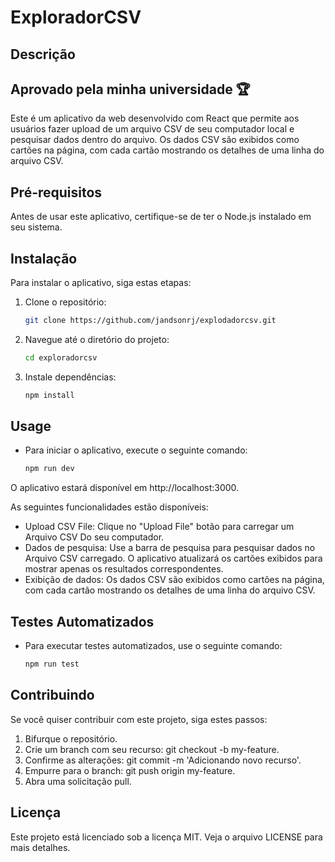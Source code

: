 # ExploradorCSV

## Descrição

## Aprovado pela minha universidade 🏆

Este é um aplicativo da web desenvolvido com React que permite aos usuários fazer upload de um arquivo CSV de seu computador local e pesquisar dados dentro do arquivo. Os dados CSV são exibidos como cartões na página, com cada cartão mostrando os detalhes de uma linha do arquivo CSV.

## Pré-requisitos

Antes de usar este aplicativo, certifique-se de ter o Node.js instalado em seu sistema.

## Instalação

Para instalar o aplicativo, siga estas etapas:

1. Clone o repositório:

    ```bash
    git clone https://github.com/jandsonrj/explodadorcsv.git
    ```

2. Navegue até o diretório do projeto:

    ```bash
    cd exploradorcsv
    ```

3. Instale dependências:

    ```bash
    npm install
    ```

## Usage

- Para iniciar o aplicativo, execute o seguinte comando:

    ```bash
    npm run dev
    ```

O aplicativo estará disponível em http://localhost:3000.

As seguintes funcionalidades estão disponíveis:

- Upload CSV File: Clique no "Upload File" botão para carregar um Arquivo CSV Do seu computador.
- Dados de pesquisa: Use a barra de pesquisa para pesquisar dados no Arquivo CSV carregado. O aplicativo atualizará os cartões exibidos para mostrar apenas os resultados correspondentes.
- Exibição de dados: Os dados CSV são exibidos como cartões na página, com cada cartão mostrando os detalhes de uma linha do arquivo CSV.

## Testes Automatizados

- Para executar testes automatizados, use o seguinte comando:

    ```bash
    npm run test
    ```

## Contribuindo

Se você quiser contribuir com este projeto, siga estes passos:

1. Bifurque o repositório.
2. Crie um branch com seu recurso: git checkout -b my-feature.
3. Confirme as alterações: git commit -m 'Adicionando novo recurso'.
4. Empurre para o branch: git push origin my-feature.
5. Abra uma solicitação pull.

## Licença

Este projeto está licenciado sob a licença MIT. Veja o arquivo LICENSE para mais detalhes. 
